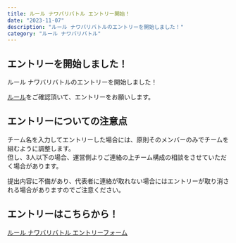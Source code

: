 ```yaml
---
title: ルール ナワバリバトル エントリー開始！
date: "2023-11-07"
description: "ルール ナワバリバトルのエントリーを開始しました！"
category: "ルール ナワバリバトル"
---
```


## エントリーを開始しました！

ルール ナワバリバトルのエントリーを開始しました！

[ルール](./rule.html)をご確認頂いて、エントリーをお願いします。

## エントリーについての注意点

チーム名を入力してエントリーした場合には、原則そのメンバーのみでチームを組むように調整します。  
但し、3人以下の場合、運営側よりご連絡の上チーム構成の相談をさせていただく場合があります。

提出内容に不備があり、代表者に連絡が取れない場合にはエントリーが取り消される場合がありますのでご注意ください。

## エントリーはこちらから！

[ルール ナワバリバトル エントリーフォーム](https://forms.gle/ZaNKCxNS1SmuNrne7)
